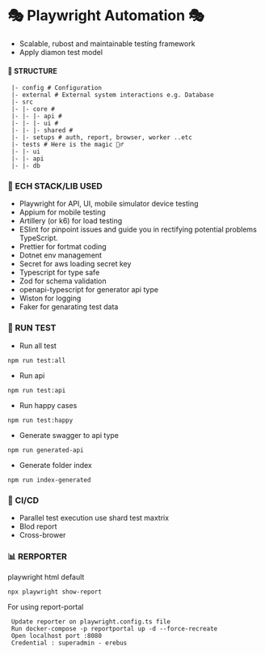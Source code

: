 # 🎭 Playwright Automation 🎭

- Scalable, rubost and maintainable testing framework
- Apply diamon test model

#### 📁 STRUCTURE

```
 |- config # Configuration
 |- external # External system interactions e.g. Database
 |- src
 |- |- core #
 |- |- |- api #
 |- |- |- ui #
 |- |- |- shared #
 |- |- setups # auth, report, browser, worker ..etc
 |- tests # Here is the magic 🧙‍♂️
 |- |- ui
 |- |- api
 |- |- db
```

### 🧱 ECH STACK/LIB USED

- Playwright for API, UI, mobile simulator device testing
- Appium for mobile testing
- Artillery (or k6) for load testing
- ESlint for pinpoint issues and guide you in rectifying potential problems TypeScript.
- Prettier for fortmat coding
- Dotnet env management
- Secret for aws loading secret key
- Typescript for type safe
- Zod for schema validation
- openapi-typescript for generator api type
- Wiston for logging
- Faker for genarating test data

### 🧪 RUN TEST

- Run all test

```
npm run test:all
```

- Run api

```
npm run test:api
```

- Run happy cases

```
npm run test:happy
```

- Generate swagger to api type

```
npm run generated-api
```

- Generate folder index

```
npm run index-generated
```

### 🚀 CI/CD

- Parallel test execution use shard test maxtrix
- Blod report
- Cross-brower

### 📊 RERPORTER

playwright html default

```
npx playwright show-report
```

For using report-portal

```
 Update reporter on playwright.config.ts file
 Run docker-compose -p reportportal up -d --force-recreate
 Open localhost port :8080
 Credential : superadmin - erebus
```
